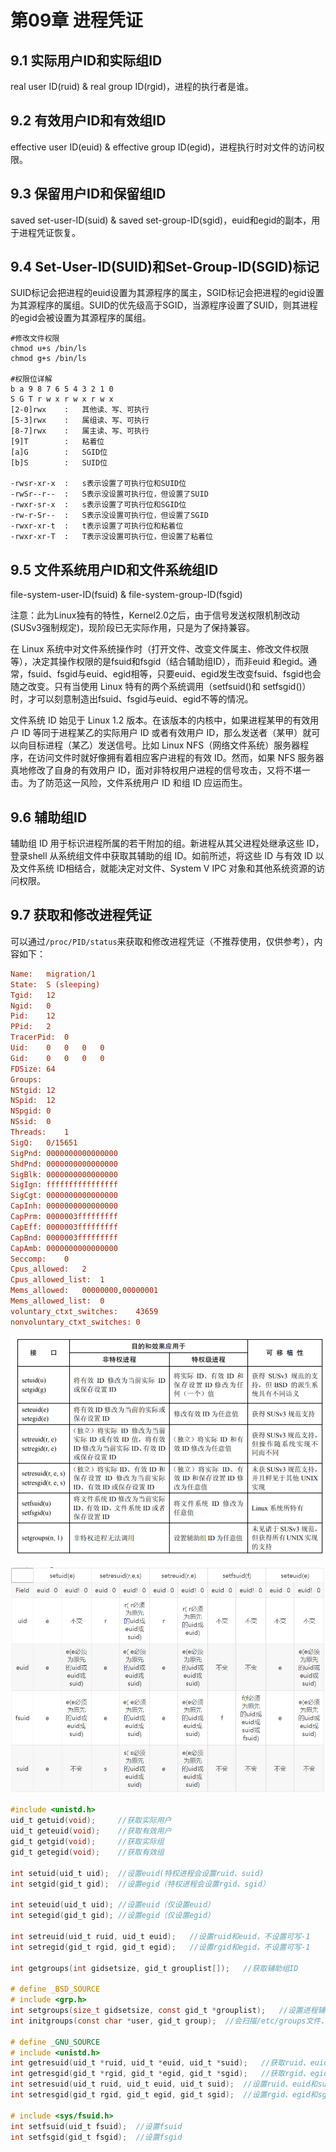 # 第09章 进程凭证

## 9.1 实际用户ID和实际组ID

real user ID(ruid) & real group ID(rgid)，进程的执行者是谁。

## 9.2 有效用户ID和有效组ID

effective user ID(euid) & effective group ID(egid)，进程执行时对文件的访问权限。

## 9.3 保留用户ID和保留组ID

saved set-user-ID(suid) & saved set-group-ID(sgid)，euid和egid的副本，用于进程凭证恢复。

## 9.4 Set-User-ID(SUID)和Set-Group-ID(SGID)标记

SUID标记会把进程的euid设置为其源程序的属主，SGID标记会把进程的egid设置为其源程序的属组。SUID的优先级高于SGID，当源程序设置了SUID，则其进程的egid会被设置为其源程序的属组。

```shell
#修改文件权限
chmod u+s /bin/ls
chmod g+s /bin/ls

#权限位详解
b a 9 8 7 6 5 4 3 2 1 0
S G T r w x r w x r w x
[2-0]rwx	:	其他读、写、可执行
[5-3]rwx	:	属组读、写、可执行
[8-7]rwx	:	属主读、写、可执行
[9]T		:	粘着位
[a]G		:	SGID位
[b]S		:	SUID位

-rwsr-xr-x	:	s表示设置了可执行位和SUID位
-rwSr--r--	:	S表示没设置可执行位，但设置了SUID
-rwxr-sr-x	:	s表示设置了可执行位和SGID位
-rw-r-Sr--	:	S表示没设置可执行位，但设置了SGID
-rwxr-xr-t	:	t表示设置了可执行位和粘着位
-rwxr-xr-T	:	T表示没设置可执行位，但设置了粘着位
```

## 9.5 文件系统用户ID和文件系统组ID

file-system-user-ID(fsuid) & file-system-group-ID(fsgid)

注意：此为Linux独有的特性，Kernel2.0之后，由于信号发送权限机制改动(SUSv3强制规定)，现阶段已无实际作用，只是为了保持兼容。

在 Linux 系统中对文件系统操作时（打开文件、改变文件属主、修改文件权限等），决定其操作权限的是fsuid和fsgid（结合辅助组ID），而非euid 和egid。通常，fsuid、fsgid与euid、egid相等，只要euid、egid发生改变fsuid、fsgid也会随之改变。只有当使用 Linux 特有的两个系统调用（setfsuid()和 setfsgid()）时，才可以刻意制造出fsuid、fsgid与euid、egid不等的情况。

文件系统 ID 始见于 Linux 1.2 版本。在该版本的内核中，如果进程某甲的有效用户 ID 等同于进程某乙的实际用户 ID 或者有效用户 ID，那么发送者（某甲）就可以向目标进程（某乙）发送信号。比如 Linux NFS（网络文件系统）服务器程序，在访问文件时就好像拥有着相应客户进程的有效 ID。然而，如果 NFS 服务器真地修改了自身的有效用户 ID，面对非特权用户进程的信号攻击，又将不堪一击。为了防范这一风险，文件系统用户 ID 和组 ID 应运而生。

## 9.6 辅助组ID

辅助组 ID 用于标识进程所属的若干附加的组。新进程从其父进程处继承这些 ID，登录shell 从系统组文件中获取其辅助的组 ID。如前所述，将这些 ID 与有效 ID 以及文件系统 ID相结合，就能决定对文件、System V IPC 对象和其他系统资源的访问权限。

## 9.7 获取和修改进程凭证

可以通过```/proc/PID/status```来获取和修改进程凭证（不推荐使用，仅供参考），内容如下：

```ini
Name:	migration/1
State:	S (sleeping)
Tgid:	12
Ngid:	0
Pid:	12
PPid:	2
TracerPid:	0
Uid:	0	0	0	0
Gid:	0	0	0	0
FDSize:	64
Groups:	
NStgid:	12
NSpid:	12
NSpgid:	0
NSsid:	0
Threads:	1
SigQ:	0/15651
SigPnd:	0000000000000000
ShdPnd:	0000000000000000
SigBlk:	0000000000000000
SigIgn:	ffffffffffffffff
SigCgt:	0000000000000000
CapInh:	0000000000000000
CapPrm:	0000003fffffffff
CapEff:	0000003fffffffff
CapBnd:	0000003fffffffff
CapAmb:	0000000000000000
Seccomp:	0
Cpus_allowed:	2
Cpus_allowed_list:	1
Mems_allowed:	00000000,00000001
Mems_allowed_list:	0
voluntary_ctxt_switches:	43659
nonvoluntary_ctxt_switches:	0
```

![进程凭证](进程凭证.png)

![UID](UID.png)

```C
#include <unistd.h>
uid_t getuid(void);		//获取实际用户
uid_t geteuid(void);	//获取有效用户
gid_t getgid(void);		//获取实际组
gid_t getegid(void);	//获取有效组

int setuid(uid_t uid);	//设置euid(特权进程会设置ruid、suid)
int setgid(gid_t gid);	//设置egid（特权进程会设置rgid、sgid）

int seteuid(uid_t uid);	//设置euid（仅设置euid）
int setegid(gid_t gid);	//设置egid（仅设置egid）

int setreuid(uid_t ruid, uid_t euid);	//设置ruid和euid，不设置可写-1
int setregid(gid_t rgid, gid_t egid);	//设置rgid和egid，不设置可写-1

int getgroups(int gidsetsize, gid_t grouplist[]);	//获取辅助组ID

# define _BSD_SOURCE
# include <grp.h>
int setgroups(size_t gidsetsize, const gid_t *grouplist);	//设置进程辅助组，euid==0可以使用
int initgroups(const char *user, gid_t group);	//会扫描/etc/groups文件，为进程初始化辅助组

# define _GNU_SOURCE
# include <unistd.h>
int getresuid(uid_t *ruid, uid_t *euid, uid_t *suid);	//获取ruid、euid和suid
int getresgid(gid_t *rgid, gid_t *egid, gid_t *sgid);	//获取rgid、egid和sgid
int setresuid(uid_t ruid, uid_t euid, uid_t suid);	//设置ruid、euid和suid，不设置可写-1
int setresgid(gid_t rgid, gid_t egid, gid_t sgid);	//设置rgid、egid和sgid，不设置可写-1

# include <sys/fsuid.h>
int setfsuid(uid_t fsuid);	//设置fsuid
int setfsgid(gid_t fsgid);	//设置fsgid
```



